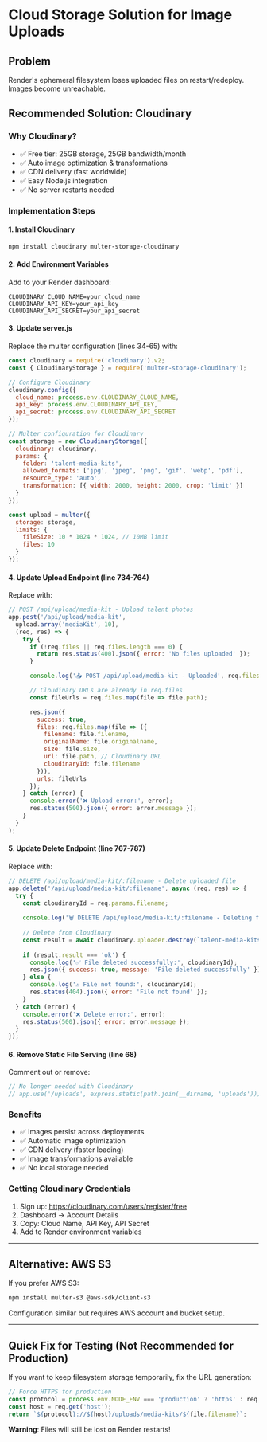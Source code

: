 # Cloud Storage Solution for Image Uploads

## Problem
Render's ephemeral filesystem loses uploaded files on restart/redeploy. Images become unreachable.

## Recommended Solution: Cloudinary

### Why Cloudinary?
- ✅ Free tier: 25GB storage, 25GB bandwidth/month
- ✅ Auto image optimization & transformations
- ✅ CDN delivery (fast worldwide)
- ✅ Easy Node.js integration
- ✅ No server restarts needed

### Implementation Steps

#### 1. Install Cloudinary
```bash
npm install cloudinary multer-storage-cloudinary
```

#### 2. Add Environment Variables
Add to your Render dashboard:
```
CLOUDINARY_CLOUD_NAME=your_cloud_name
CLOUDINARY_API_KEY=your_api_key
CLOUDINARY_API_SECRET=your_api_secret
```

#### 3. Update server.js

Replace the multer configuration (lines 34-65) with:

```javascript
const cloudinary = require('cloudinary').v2;
const { CloudinaryStorage } = require('multer-storage-cloudinary');

// Configure Cloudinary
cloudinary.config({
  cloud_name: process.env.CLOUDINARY_CLOUD_NAME,
  api_key: process.env.CLOUDINARY_API_KEY,
  api_secret: process.env.CLOUDINARY_API_SECRET
});

// Multer configuration for Cloudinary
const storage = new CloudinaryStorage({
  cloudinary: cloudinary,
  params: {
    folder: 'talent-media-kits',
    allowed_formats: ['jpg', 'jpeg', 'png', 'gif', 'webp', 'pdf'],
    resource_type: 'auto',
    transformation: [{ width: 2000, height: 2000, crop: 'limit' }]
  }
});

const upload = multer({
  storage: storage,
  limits: {
    fileSize: 10 * 1024 * 1024, // 10MB limit
    files: 10
  }
});
```

#### 4. Update Upload Endpoint (line 734-764)

Replace with:

```javascript
// POST /api/upload/media-kit - Upload talent photos
app.post('/api/upload/media-kit', 
  upload.array('mediaKit', 10), 
  (req, res) => {
    try {
      if (!req.files || req.files.length === 0) {
        return res.status(400).json({ error: 'No files uploaded' });
      }

      console.log('📤 POST /api/upload/media-kit - Uploaded', req.files.length, 'files to Cloudinary');

      // Cloudinary URLs are already in req.files
      const fileUrls = req.files.map(file => file.path);

      res.json({
        success: true,
        files: req.files.map(file => ({
          filename: file.filename,
          originalName: file.originalname,
          size: file.size,
          url: file.path, // Cloudinary URL
          cloudinaryId: file.filename
        })),
        urls: fileUrls
      });
    } catch (error) {
      console.error('❌ Upload error:', error);
      res.status(500).json({ error: error.message });
    }
  }
);
```

#### 5. Update Delete Endpoint (line 767-787)

Replace with:

```javascript
// DELETE /api/upload/media-kit/:filename - Delete uploaded file
app.delete('/api/upload/media-kit/:filename', async (req, res) => {
  try {
    const cloudinaryId = req.params.filename;
    
    console.log('🗑️ DELETE /api/upload/media-kit/:filename - Deleting from Cloudinary:', cloudinaryId);
    
    // Delete from Cloudinary
    const result = await cloudinary.uploader.destroy(`talent-media-kits/${cloudinaryId}`);
    
    if (result.result === 'ok') {
      console.log('✅ File deleted successfully:', cloudinaryId);
      res.json({ success: true, message: 'File deleted successfully' });
    } else {
      console.log('⚠️ File not found:', cloudinaryId);
      res.status(404).json({ error: 'File not found' });
    }
  } catch (error) {
    console.error('❌ Delete error:', error);
    res.status(500).json({ error: error.message });
  }
});
```

#### 6. Remove Static File Serving (line 68)

Comment out or remove:
```javascript
// No longer needed with Cloudinary
// app.use('/uploads', express.static(path.join(__dirname, 'uploads')));
```

### Benefits
- ✅ Images persist across deployments
- ✅ Automatic image optimization
- ✅ CDN delivery (faster loading)
- ✅ Image transformations available
- ✅ No local storage needed

### Getting Cloudinary Credentials

1. Sign up: https://cloudinary.com/users/register/free
2. Dashboard → Account Details
3. Copy: Cloud Name, API Key, API Secret
4. Add to Render environment variables

---

## Alternative: AWS S3

If you prefer AWS S3:

```bash
npm install multer-s3 @aws-sdk/client-s3
```

Configuration similar but requires AWS account and bucket setup.

---

## Quick Fix for Testing (Not Recommended for Production)

If you want to keep filesystem storage temporarily, fix the URL generation:

```javascript
// Force HTTPS for production
const protocol = process.env.NODE_ENV === 'production' ? 'https' : req.protocol;
const host = req.get('host');
return `${protocol}://${host}/uploads/media-kits/${file.filename}`;
```

**Warning**: Files will still be lost on Render restarts!

